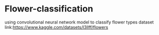 # Flower-classification
using convolutional neural network model to classify flower types
dataset link:https://www.kaggle.com/datasets/l3llff/flowers
